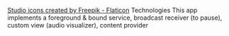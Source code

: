 <a href="https://www.flaticon.com/free-icons/studio" title="studio icons">Studio icons created by Freepik - Flaticon</a>
Technologies
This app implements a foreground & bound service, broadcast receiver (to pause), custom view (audio visualizer), content provider